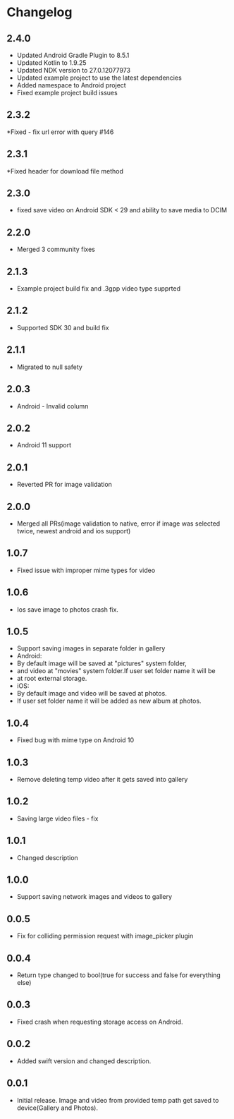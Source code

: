 # Changelog

## 2.4.0

* Updated Android Gradle Plugin to 8.5.1
* Updated Kotlin to 1.9.25
* Updated NDK version to 27.0.12077973
* Updated example project to use the latest dependencies
* Added namespace to Android project
* Fixed example project build issues

## 2.3.2

*Fixed - fix url error with query #146

## 2.3.1

*Fixed header for download file method

## 2.3.0

* fixed save video on Android SDK < 29 and ability to save media to DCIM

## 2.2.0

* Merged 3 community fixes

## 2.1.3

* Example project build fix and .3gpp video type supprted

## 2.1.2

* Supported SDK 30 and build fix

## 2.1.1

* Migrated to null safety

## 2.0.3

* Android - Invalid column

## 2.0.2

* Android 11 support

## 2.0.1

* Reverted PR for image validation

## 2.0.0

* Merged all PRs(image validation to native, error if image was selected twice, newest android and ios support)

## 1.0.7

* Fixed issue with improper mime types for video

## 1.0.6

* Ios save image to photos crash fix.

## 1.0.5

* Support saving images in separate folder in gallery
* Android:
* By default image will be saved at "pictures" system folder,
* and video at "movies" system folder.If user set folder name it will be
* at root external storage.
* iOS:
* By default image and video will be saved at photos.
* If user set folder name it will be added as new album at photos.

## 1.0.4

* Fixed bug with mime type on Android 10

## 1.0.3

* Remove deleting temp video after it gets saved into gallery

## 1.0.2

* Saving large video files - fix

## 1.0.1

* Changed description

## 1.0.0

* Support saving network images and videos to gallery

## 0.0.5

* Fix for colliding permission request with image_picker plugin

## 0.0.4

* Return type changed to bool(true for success and false for everything else)

## 0.0.3

* Fixed crash when requesting storage access on Android.

## 0.0.2

* Added swift version and changed description.

## 0.0.1

* Initial release. Image and video from provided temp path get saved to device(Gallery and Photos).
